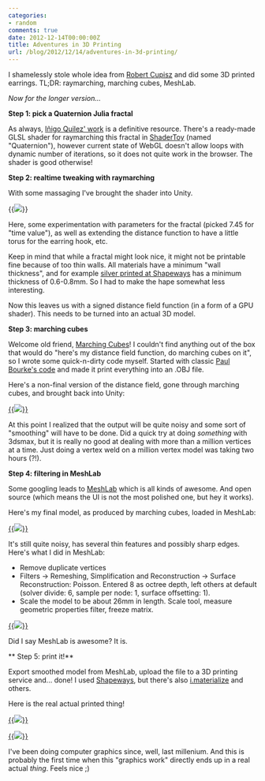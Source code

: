 ```yaml
---
categories:
- random
comments: true
date: 2012-12-14T00:00:00Z
title: Adventures in 3D Printing
url: /blog/2012/12/14/adventures-in-3d-printing/
---
```


I shamelessly stole whole idea from [Robert Cupisz](http://robert.cupisz.eu/)
and did some 3D printed earrings. TL;DR: raymarching, marching cubes, MeshLab.

*Now for the longer version...*

**Step 1: pick a Quaternion Julia fractal**

As always, [Iñigo Quilez' work](http://www.iquilezles.org/www/articles/juliasets3d/juliasets3d.htm) is a definitive
resource. There's a ready-made GLSL shader for raymarching this fractal in [ShaderToy](http://www.iquilezles.org/apps/shadertoy/) (named "Quaternion"), however current state of WebGL doesn't allow loops with dynamic number of iterations, so it does not quite work in the browser. The
shader is good otherwise!


**Step 2: realtime tweaking with raymarching**

With some massaging I've brought the shader into Unity.

{{<img src="/img/blog/2012-12/QuatRaymarch.png">}}

Here, some experimentation with parameters for the fractal (picked 7.45 for "time value"), as well as extending the distance function to have a little torus for the earring hook, etc.

Keep in mind that while a fractal might look nice, it might not be printable fine because of too thin walls. All materials have a minimum "wall thickness", and for example [silver printed at Shapeways](http://www.shapeways.com/materials/silver) has a minimum thickness of 0.6-0.8mm.
So I had to make the hape somewhat less interesting.

Now this leaves us with a signed distance field function (in a form of a GPU shader).
This needs to be turned into an actual 3D model.


**Step 3: marching cubes**

Welcome old friend,  [Marching Cubes](http://en.wikipedia.org/wiki/Marching_cubes)! I couldn't
find anything out of the box that would do "here's my distance field function, do marching cubes on it", so I wrote some quick-n-dirty code myself. Started with classic
[Paul Bourke's code](http://paulbourke.net/geometry/polygonise/) and made it print everything into an .OBJ file.

Here's a non-final version of the distance field, gone through marching cubes, and brought back into Unity:

[{{<img src="/img/blog/2012-12/QuatMarched-600.jpg">}}](/img/blog/2012-12/QuatMarched.jpg)

At this point I realized that the output will be quite noisy and some sort of "smoothing"
will have to be done. Did a quick try at doing *something* with 3dsmax, but it is really no
good at dealing with more than a million vertices at a time. Just doing a vertex weld on a million vertex model was taking two hours (?!).

**Step 4: filtering in MeshLab**

Some googling leads to [MeshLab](http://meshlab.sourceforge.net/) which is all kinds of awesome.
And open source (which means the UI is not the most polished one, but hey it works).

Here's my final model, as produced by marching cubes, loaded in MeshLab:

[{{<img src="/img/blog/2012-12/QuatRaw-600.jpg">}}](/img/blog/2012-12/QuatRaw.png)

It's still quite noisy, has several thin features and possibly sharp edges. Here's what I did in
MeshLab:

* Remove duplicate vertices
* Filters -> Remeshing, Simplification and Reconstruction -> Surface Reconstruction: Poisson. Entered 8 as octree depth, left others at default (solver divide: 6, sample per node: 1, surface offsetting: 1).
* Scale the model to be about 26mm in length. Scale tool, measure geometric properties filter, freeze matrix.

[{{<img src="/img/blog/2012-12/QuatFinal-600.jpg">}}](/img/blog/2012-12/QuatFinal.png)

Did I say MeshLab is awesome? It is.


** Step 5: print it!**

Export smoothed model from MeshLab, upload the file to a 3D printing service and... done!
I used [Shapeways](http://www.shapeways.com/creator/), but there's also [i.materialize](http://i.materialise.com/) and others.

Here is the real actual printed thing!

[{{<img src="/img/blog/2012-12/QuatPhoto1-600.jpg">}}](/img/blog/2012-12/QuatPhoto1.jpg)

[{{<img src="/img/blog/2012-12/QuatPhoto2-600.jpg">}}](/img/blog/2012-12/QuatPhoto2.jpg)


I've been doing computer graphics since, well, last millenium. And this is probably
the first time when this "graphics work" directly ends up in a real actual *thing*.
Feels nice ;)

